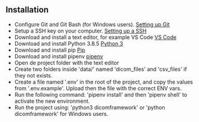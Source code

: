 ## Installation
- Configure Git and Git Bash (for Windows users). [Setting up Git](https://git-scm.com/book/en/v2/Getting-Started-First-Time-Git-Setup)
- Setup a SSH key on your computer. [Setting up a SSH](https://docs.github.com/es/github/authenticating-to-github/connecting-to-github-with-ssh/adding-a-new-ssh-key-to-your-github-account)
- Download and install a text editor, for example VS Code [VS Code](https://code.visualstudio.com/download)
- Download and install Python 3.8.5 [Python 3](https://www.python.org/downloads/)
- Download and install pip [Pip](https://pypi.org/project/pip/)
- Download and install pipenv [pipenv](https://pypi.org/project/pipenv/)
- Open de project folder with the text editor
- Create two folders inside 'data/' named 'dicom_files' and 'csv_files' if they not exists.
- Create a file named '.env' in the root of the project, and copy the values from '.env.example'. Upload then the file with the correct ENV vars.
- Run the following command: 'pipenv install' and then 'pipenv shell' to activate the new environment.
- Run the project using: 'python3 dicomframework' or 'python dicomframework' for Windows users.
